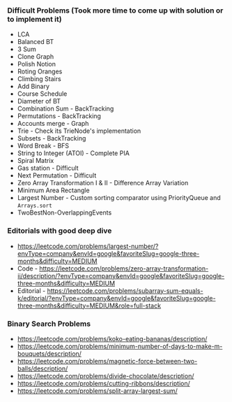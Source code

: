 ### Difficult Problems (Took more time to come up with solution or to implement it)

* LCA
* Balanced BT
* 3 Sum
* Clone Graph
* Polish Notion
* Roting Oranges
* Climbing Stairs
* Add Binary
* Course Schedule
* Diameter of BT
* Combination Sum - BackTracking
* Permutations - BackTracking
* Accounts merge - Graph
* Trie - Check its TrieNode's implementation
* Subsets - BackTracking
* Word Break - BFS
* String to Integer (ATOI) - Complete PIA
* Spiral Matrix
* Gas station - Difficult
* Next Permutation - Difficult
* Zero Array Transformation I & II - Difference Array Variation
* Minimum Area Rectangle
* Largest Number - Custom sorting comparator using PriorityQueue and ```Arrays.sort```
* TwoBestNon-OverlappingEvents

### Editorials with good deep dive
* https://leetcode.com/problems/largest-number/?envType=company&envId=google&favoriteSlug=google-three-months&difficulty=MEDIUM
* Code - https://leetcode.com/problems/zero-array-transformation-ii/description/?envType=company&envId=google&favoriteSlug=google-three-months&difficulty=MEDIUM
* Editorial - https://leetcode.com/problems/subarray-sum-equals-k/editorial/?envType=company&envId=google&favoriteSlug=google-three-months&difficulty=MEDIUM&role=full-stack

### Binary Search Problems 
* https://leetcode.com/problems/koko-eating-bananas/description/
* https://leetcode.com/problems/minimum-number-of-days-to-make-m-bouquets/description/
* https://leetcode.com/problems/magnetic-force-between-two-balls/description/
* https://leetcode.com/problems/divide-chocolate/description/
* https://leetcode.com/problems/cutting-ribbons/description/
* https://leetcode.com/problems/split-array-largest-sum/
